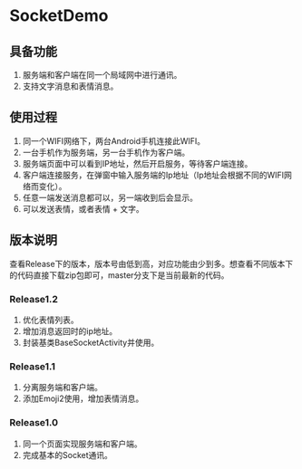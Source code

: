 # SocketDemo

## 具备功能

1. 服务端和客户端在同一个局域网中进行通讯。
2. 支持文字消息和表情消息。

## 使用过程

1. 同一个WIFI网络下，两台Android手机连接此WIFI。
2. 一台手机作为服务端，另一台手机作为客户端。
3. 服务端页面中可以看到IP地址，然后开启服务，等待客户端连接。
4. 客户端连接服务，在弹窗中输入服务端的Ip地址（Ip地址会根据不同的WIFI网络而变化）。
5. 任意一端发送消息都可以，另一端收到后会显示。
6. 可以发送表情，或者表情 + 文字。

## 版本说明

查看Release下的版本，版本号由低到高，对应功能由少到多。想查看不同版本下的代码直接下载zip包即可，master分支下是当前最新的代码。

### Release1.2
1. 优化表情列表。
2. 增加消息返回时的ip地址。
3. 封装基类BaseSocketActivity并使用。

### Release1.1
1. 分离服务端和客户端。
2. 添加Emoji2使用，增加表情消息。

### Release1.0
1. 同一个页面实现服务端和客户端。
2. 完成基本的Socket通讯。



